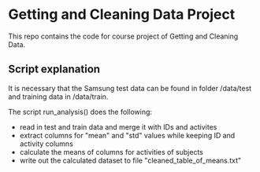 # Getting and Cleaning Data Project

This repo contains the code for course project of Getting and Cleaning Data.

## Script explanation

It is necessary that the Samsung test data can be found in folder /data/test and training data in /data/train.

The script run_analysis() does the following:

* read in test and train data and merge it with IDs and activites
* extract columns for "mean" and "std" values while keeping ID and activity columns
* calculate the means of columns for activities of subjects
* write out the calculated dataset to file "cleaned_table_of_means.txt"

